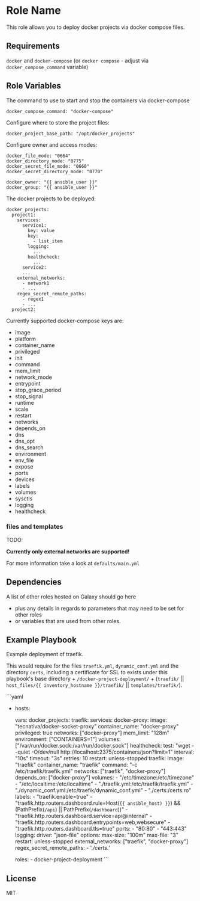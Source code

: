 Role Name
=========

This role allows you to deploy docker projects via docker compose files.

Requirements
------------

`docker` and `docker-compose` (or `docker compose` - adjust via `docker_compose_command` variable)

Role Variables
--------------

The command to use to start and stop the containers via docker-compose

    docker_compose_command: "docker-compose"

Configure where to store the project files:

    docker_project_base_path: "/opt/docker_projects"

Configure owner and access modes:

    docker_file_mode: "0664"
    docker_directory_mode: "0775"
    docker_secret_file_mode: "0660"
    docker_secret_directory_mode: "0770"

    docker_owner: "{{ ansible_user }}"
    docker_group: "{{ ansible_user }}"

The docker projects to be deployed:

    docker_projects:
      project1:
        services:
          service1:
            key: value
            key:
              - list_item
            logging:
              ...
            healthcheck:
              ...
          service2:
          ...
        external_networks:
          - network1
          - ...
        regex_secret_remote_paths:
          - regex1
          - ...
      project2:

Currently supported docker-compose keys are:
- image
- platform
- container_name
- privileged
- init
- command
- mem_limit
- network_mode
- entrypoint
- stop_grace_period
- stop_signal
- runtime
- scale
- restart
- networks
- depends_on
- dns
- dns_opt
- dns_search
- environment
- env_file
- expose
- ports
- devices
- labels
- volumes
- sysctls
- logging
- healthcheck

### files and templates
TODO:

**Currently only external networks are supported!**

For more information take a look at `defaults/main.yml`

Dependencies
------------

A list of other roles hosted on Galaxy should go here
- plus any details in regards to parameters that may need to be set for other roles
- or variables that are used from other roles.

Example Playbook
----------------
Example deployment of traefik.

This would require for the files `traefik.yml`, `dynamic_conf.yml` and the directory `certs`, including a certificate for SSL to exists under this playbook's base directory + `/docker-project-deployment/` + (`traefik/` || `host_files/{{ inventory_hostname }}/traefik/` || `templates/traefik/`).

´´´yaml
- hosts: 

  vars:
    docker_projects:
      traefik:
        services:
      docker-proxy:
        image: "tecnativa/docker-socket-proxy"
        container_name: "docker-proxy"
        privileged: true
        networks: ["docker-proxy"]
        mem_limit: "128m"
        environment: ["CONTAINERS=1"]
        volumes: ["/var/run/docker.sock:/var/run/docker.sock"]
        healthcheck:
          test: "wget --quiet -O/dev/null http://localhost:2375/containers/json?limit=1"
          interval: "10s"
          timeout: "3s"
          retries: 10
        restart: unless-stopped
      traefik:
        image: "traefik"
        container_name: "traefik"
        command: "-c /etc/traefik/traefik.yml"
        networks: ["traefik", "docker-proxy"]
        depends_on: ["docker-proxy"]
        volumes:
          - "/etc/timezone:/etc/timezone"
          - "/etc/localtime:/etc/localtime"
          - "./traefik.yml:/etc/traefik/traefik.yml"
          - "./dynamic_conf.yml:/etc/traefik/dynamic_conf.yml"
          - "./certs:/certs:ro"
        labels:
          - "traefik.enable=true"
          - "traefik.http.routers.dashboard.rule=Host(`{{ ansible_host) }}`) && (PathPrefix(`/api`) || PathPrefix(`/dashboard`))"
          - "traefik.http.routers.dashboard.service=api@internal"
          - "traefik.http.routers.dashboard.entrypoints=web,websecure"
          - "traefik.http.routers.dashboard.tls=true"
        ports:
          - "80:80"
          - "443:443"
        logging:
          driver: "json-file"
          options:
            max-size: "100m"
            max-file: "3"
        restart: unless-stopped
    external_networks: ["traefik", "docker-proxy"]
    regex_secret_remote_paths:
      - '.*/certs.*'

  roles:
      - docker-project-deployment
´´´

License
-------

MIT

